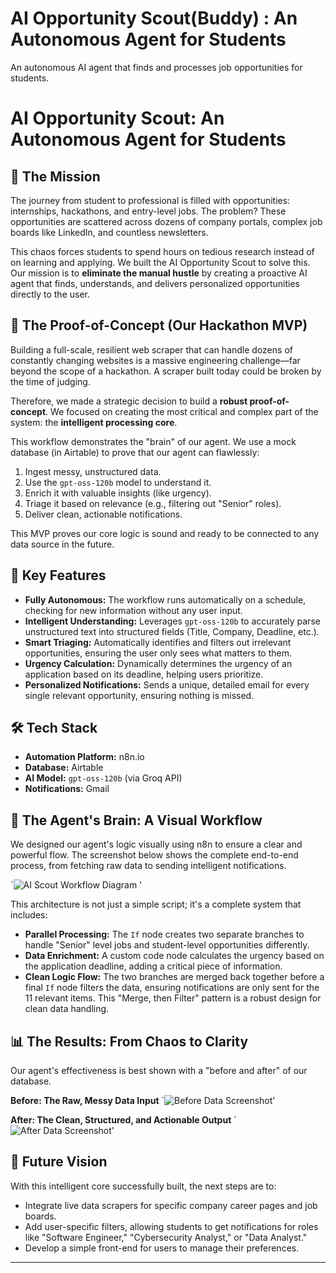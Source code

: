 # AI Opportunity Scout(Buddy) : An Autonomous Agent for Students
An autonomous AI agent that finds and processes job opportunities for students.
# AI Opportunity Scout: An Autonomous Agent for Students

## 🎯 The Mission
The journey from student to professional is filled with opportunities: internships, hackathons, and entry-level jobs. The problem? These opportunities are scattered across dozens of company portals, complex job boards like LinkedIn, and countless newsletters.

This chaos forces students to spend hours on tedious research instead of on learning and applying. We built the AI Opportunity Scout to solve this. Our mission is to **eliminate the manual hustle** by creating a proactive AI agent that finds, understands, and delivers personalized opportunities directly to the user.

## 🤖 The Proof-of-Concept (Our Hackathon MVP)
Building a full-scale, resilient web scraper that can handle dozens of constantly changing websites is a massive engineering challenge—far beyond the scope of a hackathon. A scraper built today could be broken by the time of judging.

Therefore, we made a strategic decision to build a **robust proof-of-concept**. We focused on creating the most critical and complex part of the system: the **intelligent processing core**.

This workflow demonstrates the "brain" of our agent. We use a mock database (in Airtable) to prove that our agent can flawlessly:
1.  Ingest messy, unstructured data.
2.  Use the `gpt-oss-120b` model to understand it.
3.  Enrich it with valuable insights (like urgency).
4.  Triage it based on relevance (e.g., filtering out "Senior" roles).
5.  Deliver clean, actionable notifications.

This MVP proves our core logic is sound and ready to be connected to any data source in the future.

## 🌟 Key Features
* **Fully Autonomous:** The workflow runs automatically on a schedule, checking for new information without any user input.
* **Intelligent Understanding:** Leverages `gpt-oss-120b` to accurately parse unstructured text into structured fields (Title, Company, Deadline, etc.).
* **Smart Triaging:** Automatically identifies and filters out irrelevant opportunities, ensuring the user only sees what matters to them.
* **Urgency Calculation:** Dynamically determines the urgency of an application based on its deadline, helping users prioritize.
* **Personalized Notifications:** Sends a unique, detailed email for every single relevant opportunity, ensuring nothing is missed.

## 🛠️ Tech Stack
* **Automation Platform:** n8n.io
* **Database:** Airtable
* **AI Model:** `gpt-oss-120b` (via Groq API)
* **Notifications:** Gmail
 
## 🧠 The Agent's Brain: A Visual Workflow
We designed our agent's logic visually using n8n to ensure a clear and powerful flow. 
The screenshot below shows the complete end-to-end process, from fetching raw data to sending intelligent notifications.

`![AI Scout Workflow Diagram](https://github.com/user-attachments/assets/2c992fa7-0979-4e6c-8170-361145a3dac7) '

This architecture is not just a simple script; it's a complete system that includes:
* **Parallel Processing:** The `If` node creates two separate branches to handle "Senior" level jobs and student-level opportunities differently.
* **Data Enrichment:** A custom code node calculates the urgency based on the application deadline, adding a critical piece of information.
* **Clean Logic Flow:** The two branches are merged back together before a final `If` node filters the data, ensuring notifications are only sent for the 11 relevant items. This "Merge, then Filter" pattern is a robust design for clean data handling.

## 📊 The Results: From Chaos to Clarity
Our agent's effectiveness is best shown with a "before and after" of our database.

**Before: The Raw, Messy Data Input**
 `![Before Data Screenshot](https://github.com/user-attachments/assets/0bf4691b-5fa0-400f-ab8b-3ad0fb69829a)'

**After: The Clean, Structured, and Actionable Output**
 `![After Data Screenshot](https://github.com/user-attachments/assets/6468ae6f-5721-4833-8cdc-fe9eb41d9f3e)'



## 🔮 Future Vision
With this intelligent core successfully built, the next steps are to:
* Integrate live data scrapers for specific company career pages and job boards.
* Add user-specific filters, allowing students to get notifications for roles like "Software Engineer," "Cybersecurity Analyst," or "Data Analyst."
* Develop a simple front-end for users to manage their preferences.

---
